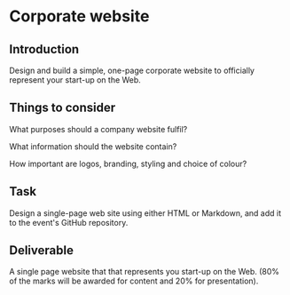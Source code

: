 # Corporate website

## Introduction

Design and build a simple, one-page corporate website to officially
represent your start-up on the Web.

## Things to consider

What purposes should a company website fulfil?

What information should the website contain?

How important are logos, branding, styling and choice of colour?

## Task

Design a single-page web site using either HTML or Markdown, and add
it to the event's GitHub repository.

## Deliverable

A single page website that that represents you start-up on the
Web. (80% of the marks will be awarded for content and 20% for
presentation).
